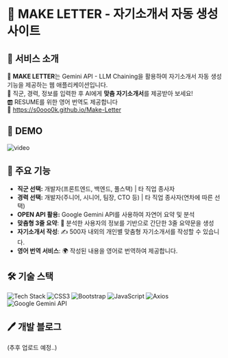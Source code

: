 # 📝 MAKE LETTER - 자기소개서 자동 생성 사이트

## 🚀 서비스 소개
🔧 **MAKE LETTER**는 Gemini API - LLM Chaining을 활용하여 자기소개서 자동 생성 기능을 제공하는 웹 애플리케이션입니다.    
📝 직군, 경력, 정보를 입력한 후 AI에게 **맞춤 자기소개서**를 제공받아 보세요!  
🆎 RESUME를 위한 영어 번역도 제공합니다   
🔗 https://s0ooo0k.github.io/Make-Letter

## 🤖 DEMO
![video](https://github.com/user-attachments/assets/77fd6680-6291-4dd5-9fc2-6d41c3a26880)


## 📌 주요 기능
- **직군 선택:** 개발자(프론트엔드, 백엔드, 풀스택) | 타 직업 종사자
- **경력 선택:** 개발자(주니어, 시니어, 팀장, CTO 등) | 타 직업 종사자(연차에 따른 선택)
- **OPEN API 활용:** Google Gemini API를 사용하여 자연어 요약 및 분석
- **맞춤형 3줄 요약**: 📝 분석한 사용자의 정보를 기반으로 간단한 3줄 요약문을 생성
- **자기소개서 작성**: ✍️ 500자 내외의 개인별 맞춤형 자기소개서를 작성할 수 있습니다.
- **영어 번역 서비스**: 🌍 작성된 내용을 영어로 번역하여 제공합니다.


## 🛠 기술 스택
![Tech Stack](https://img.shields.io/badge/HTML5-%23E34F26.svg?style=for-the-badge&logo=html5&logoColor=white)
![CSS3](https://img.shields.io/badge/CSS3-%231572B6.svg?style=for-the-badge&logo=css3&logoColor=white)
![Bootstrap](https://img.shields.io/badge/Bootstrap-%23563D7C.svg?style=for-the-badge&logo=bootstrap&logoColor=white)
![JavaScript](https://img.shields.io/badge/JavaScript-%23F7DF1E.svg?style=for-the-badge&logo=javascript&logoColor=black)
![Axios](https://img.shields.io/badge/Axios-%23007EC6.svg?style=for-the-badge)
![Google Gemini API](https://img.shields.io/badge/Google%20Gemini%20API-%234285F4.svg?style=for-the-badge&logo=google&logoColor=white)

## 🖊️ 개발 블로그
(추후 업로드 예정..)
